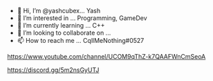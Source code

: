 - 👋 Hi, I’m @yashcubex... Yash
- 👀 I’m interested in ... Programming, GameDev
- 🌱 I’m currently learning ... C++
- 💞️ I’m looking to collaborate on ...
- 📫 How to reach me ... CqllMeNothing#0527

https://www.youtube.com/channel/UCOM9qThZ-k7QAAFWnCmSeoA 

https://discord.gg/5m2nsGyUTJ
